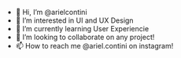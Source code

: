 - 👋 Hi, I’m @arielcontini
- 👀 I’m interested in UI and UX Design
- 🌱 I’m currently learning User Experiencie
- 💞️ I’m looking to collaborate on any project!
- 📫 How to reach me @ariel.contini on instagram!

<!---
arielcontini/arielcontini is a ✨ special ✨ repository because its `README.md` (this file) appears on your GitHub profile.
You can click the Preview link to take a look at your changes.
--->
